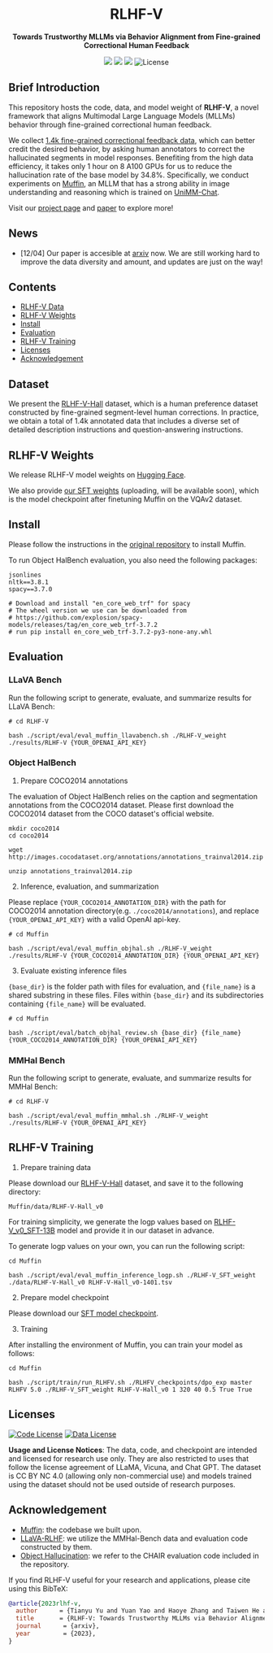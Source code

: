 <div align="center">

# RLHF-V
**Towards Trustworthy MLLMs via Behavior Alignment from Fine-grained Correctional Human Feedback**

<a href='https://rlhf-v.github.io'><img src='https://img.shields.io/badge/Project-Page-Green'></a>
<a href='http://120.92.209.146:8081'><img src='https://img.shields.io/badge/Demo-Page-purple'></a>
<a href='https://arxiv.org/abs/2312.00849'><img src='https://img.shields.io/badge/Paper-PDF-orange'></a>
![License](https://img.shields.io/badge/License-BSD-blue.svg)
</div>


## Brief Introduction

This repository hosts the code, data, and model weight of **RLHF-V**, a novel framework that aligns Multimodal Large Language Models (MLLMs) behavior through fine-grained correctional human feedback.

We collect <a href="https://huggingface.co/datasets/HaoyeZhang/RLHF-V-Hall_v0/tree/main">1.4k fine-grained correctional feedback data</a>, which can better credit the desired behavior, by asking human annotators to correct the hallucinated segments in model responses. Benefiting from the high data efficiency, it takes only 1 hour on 8 A100 GPUs for us to reduce the hallucination rate of the base model by 34.8%. Specifically, we conduct experiments on [Muffin](https://arxiv.org/abs/2310.00653), an MLLM that has a strong ability in image understanding and reasoning which is trained on [UniMM-Chat](https://huggingface.co/datasets/Yirany/UniMM-Chat/settings).

Visit our [project page](https://rlhf-v.github.io) and [paper](https://arxiv.org/abs/2312.00849) to explore more!

## News

* [12/04] Our paper is accesible at [arxiv](https://arxiv.org/abs/2312.00849) now. We are still working hard to improve the data diversity and amount, and updates are just on the way!

## Contents <!-- omit in toc -->

- [RLHF-V Data](#rlhf-v-data)
- [RLHF-V Weights](#rlhf-v-weights)
- [Install](#install)
- [Evaluation](#evaluation)
- [RLHF-V Training](#rlhf-v-training)
- [Licenses](#licenses)
- [Acknowledgement](#acknowledgement)

## Dataset

We present the [RLHF-V-Hall](https://huggingface.co/datasets/HaoyeZhang/RLHF-V-Hall_v0/tree/main) dataset, which is a human preference dataset constructed by fine-grained segment-level human corrections. In practice, we obtain a total of 1.4k annotated data that includes a diverse set of detailed description instructions and question-answering instructions.


## RLHF-V Weights

We release RLHF-V model weights on [Hugging Face](https://huggingface.co/openbmb/RLHF-V_v0).

We also provide [our SFT weights](https://huggingface.co/Yirany/RLHF-V_v0_SFT) (uploading, will be available soon), which is the model checkpoint after finetuning Muffin on the VQAv2 dataset.

## Install

Please follow the instructions in the [original repository](https://github.com/thunlp/muffin#install) to install Muffin.

To run Object HalBench evaluation, you also need the following packages:
```
jsonlines
nltk==3.8.1
spacy==3.7.0

# Download and install "en_core_web_trf" for spacy
# The wheel version we use can be downloaded from
# https://github.com/explosion/spacy-models/releases/tag/en_core_web_trf-3.7.2
# run pip install en_core_web_trf-3.7.2-py3-none-any.whl
```

## Evaluation

### LLaVA Bench

Run the following script to generate, evaluate, and summarize results for LLaVA Bench:

```
# cd RLHF-V

bash ./script/eval/eval_muffin_llavabench.sh ./RLHF-V_weight ./results/RLHF-V {YOUR_OPENAI_API_KEY}
```

### Object HalBench

1. Prepare COCO2014 annotations

The evaluation of Object HalBench relies on the caption and segmentation annotations from the COCO2014 dataset. Please first download the COCO2014 dataset from the COCO dataset's official website.

```
mkdir coco2014
cd coco2014

wget http://images.cocodataset.org/annotations/annotations_trainval2014.zip

unzip annotations_trainval2014.zip
```

2. Inference, evaluation, and summarization

Please replace `{YOUR_COCO2014_ANNOTATION_DIR}` with the path for COCO2014 annotation directory(e.g. `./coco2014/annotations`), and replace `{YOUR_OPENAI_API_KEY}` with a valid OpenAI api-key.

```
# cd Muffin

bash ./script/eval/eval_muffin_objhal.sh ./RLHF-V_weight ./results/RLHF-V {YOUR_COCO2014_ANNOTATION_DIR} {YOUR_OPENAI_API_KEY}
```

3. Evaluate existing inference files

`{base_dir}` is the folder path with files for evaluation, and `{file_name}` is a shared substring in these files. Files within `{base_dir}` and its subdirectories containing `{file_name}` will be evaluated.

```
# cd Muffin

bash ./script/eval/batch_objhal_review.sh {base_dir} {file_name} {YOUR_COCO2014_ANNOTATION_DIR} {YOUR_OPENAI_API_KEY}
```

### MMHal Bench

Run the following script to generate, evaluate, and summarize results for MMHal Bench:

```
# cd RLHF-V

bash ./script/eval/eval_muffin_mmhal.sh ./RLHF-V_weight ./results/RLHF-V {YOUR_OPENAI_API_KEY}
```




## RLHF-V Training

1. Prepare training data

Please download our [RLHF-V-Hall](https://huggingface.co/datasets/HaoyeZhang/RLHF-V-Hall_v0/tree/main) dataset, and save it to the following directory:

```
Muffin/data/RLHF-V-Hall_v0
```

For training simplicity, we generate the logp values based on [RLHF-V_v0_SFT-13B](https://huggingface.co/Yirany/RLHF-V_v0_SFT/tree/main) model and provide it in our dataset in advance.

To generate logp values on your own, you can run the following script:

```
cd Muffin

bash ./script/eval/eval_muffin_inference_logp.sh ./RLHF-V_SFT_weight ./data/RLHF-V-Hall_v0 RLHF-V-Hall_v0-1401.tsv
```

2. Prepare model checkpoint

Please download our [SFT model checkpoint](https://huggingface.co/Yirany/RLHF-V_v0_SFT/tree/main).

3. Training

After installing the environment of Muffin, you can train your model as follows:
```
cd Muffin

bash ./script/train/run_RLHFV.sh ./RLHFV_checkpoints/dpo_exp master RLHFV 5.0 ./RLHF-V_SFT_weight RLHF-V-Hall_v0 1 320 40 0.5 True True
```

## Licenses


[![Code License](https://img.shields.io/badge/Code%20License-Apache_2.0-green.svg)](https://github.com/tatsu-lab/stanford_alpaca/blob/main/LICENSE)
[![Data License](https://img.shields.io/badge/Data%20License-CC%20By%20NC%204.0-red.svg)](https://github.com/tatsu-lab/stanford_alpaca/blob/main/DATA_LICENSE)

**Usage and License Notices**: The data, code, and checkpoint are intended and licensed for research use only. They are also restricted to uses that follow the license agreement of LLaMA, Vicuna, and Chat GPT. The dataset is CC BY NC 4.0 (allowing only non-commercial use) and models trained using the dataset should not be used outside of research purposes.


## Acknowledgement

- [Muffin](https://github.com/thunlp/muffin): the codebase we built upon.
- [LLaVA-RLHF](https://github.com/llava-rlhf/LLaVA-RLHF): we utilize the MMHal-Bench data and evaluation code constructed by them.
- [Object Hallucination](https://github.com/LisaAnne/Hallucination): we refer to the CHAIR evaluation code included in the repository.

If you find RLHF-V useful for your research and applications, please cite using this BibTeX:
```bibtex
@article{2023rlhf-v,
  author      = {Tianyu Yu and Yuan Yao and Haoye Zhang and Taiwen He and Yifeng Han and Ganqu Cui and Jinyi Hu and Zhiyuan Liu and Hai-Tao Zheng and Maosong Sun and Tat-Seng Chua},
  title       = {RLHF-V: Towards Trustworthy MLLMs via Behavior Alignment from Fine-grained Correctional Human Feedback},
  journal      = {arxiv},
  year         = {2023},
}
```
